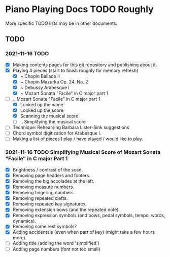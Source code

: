 Piano Playing Docs TODO Roughly
===============================

More specific TODO lists may be in other documents.

TODO
----

### 2021-11-16 TODO

- [x] Making contents pages for this git repository and publishing about it.
- [x] Playing 4 pieces (start to finish roughly for memory refresh)
    - [x] ~ Chopin Ballade II
    - [x] ~ Chopin Mazurka Op. 24, No. 2
    - [x] ~ Debussy Arabesque I
    - [x] ~ Mozart Sonata "Facile" in C major part 1
- [ ] .. Mozart Sonata "Facile" in C major part 1
    - [x] Looked up the name
    - [x] Looked up the score
    - [x] Scanning the musical score
    - [ ] .. Simplifying the musical score
- [ ] Technique: Rehearsing Barbara Lister-Sink suggestions
- [ ] Chord symbol digitization for Arabesque I.
- [ ] Making a list of pieces I play / have played / would like to play.

### 2021-11-16 TODO Simplifying Musical Score of Mozart Sonata "Facile" in C major Part 1

- [x] Brightness / contrast of the scan.
- [x] Removing page headers and footers.
- [x] Removing the big accolades at the left.
- [x] Removing measure numbers.
- [x] Removing fingering numbers.
- [x] Removing repeated clefts.
- [x] Removing repeated key signatures.
- [x] Removing extension bows (and the repeated note).
- [x] Removing expression symbols (and bows, pedal symbols, tempo, words, dynamics).
- [x] Removing some rest symbols?
- [x] Adding accidentals (even when part of key) (might take a few hours more).
- [ ] Adding title (adding the word 'simplified')
- [ ] Adding page numbers (font not too small)
